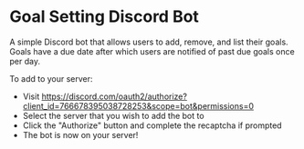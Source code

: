# Goal Setting Discord Bot
A simple Discord bot that allows users to add, remove, and list their goals. Goals have a due date after which users are notified of past due goals once per day.

To add to your server:

- Visit https://discord.com/oauth2/authorize?client_id=766678395038728253&scope=bot&permissions=0
- Select the server that you wish to add the bot to
- Click the "Authorize" button and complete the recaptcha if prompted
- The bot is now on your server!
